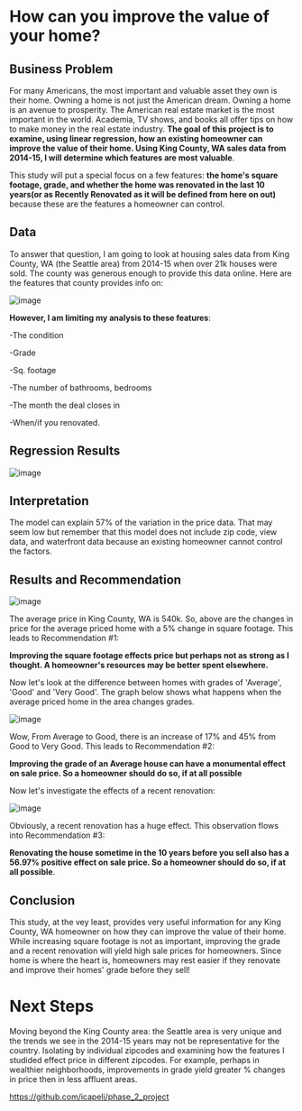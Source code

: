 # How can you improve the value of your home?

## Business Problem

For many Americans, the most important and valuable asset they own is their home. Owning a home is not just the American dream. Owning a home is an avenue to prosperity. The American real estate market is the most important in the world. Academia, TV shows, and books all offer tips on how to make money in the real estate industry. **The goal of this project is to examine, using linear regression, how an existing homeowner can improve the value of their home. Using King County, WA sales data from 2014-15, I will determine which features are most valuable**.

This study will put a special focus on a few features: **the home's square footage, grade, and whether the home was renovated in the last 10 years(or as Recently Renovated as it will be defined from here on out)** because these are the features a homeowner can control. 




## Data
To answer that question, I am going to look at housing sales data from King County, WA (the Seattle area) from 2014-15 when over 21k houses were sold. The county was generous enough to provide this data online.
Here are the features that county provides info on:

![image](https://user-images.githubusercontent.com/101752113/169716517-e6936fcc-20e9-4b1b-a644-709c846b0c7e.png)

**However, I am limiting my analysis to these features**:


-The condition

-Grade 

-Sq. footage

-The number of bathrooms, bedrooms

-The month the deal closes in

-When/if you renovated.

## Regression Results
![image](https://user-images.githubusercontent.com/101752113/169852202-10768603-dee1-4788-b4da-ddc2e82ba8df.png)

##  Interpretation

The model can explain 57% of the variation in the price data. That may seem low but remember that this model does not include zip code, view data, and waterfront data because an existing homeowner cannot control the factors. 




## Results and Recommendation

![image](https://user-images.githubusercontent.com/101752113/169853345-161ec9a8-8456-4882-ac54-e9b78797bf17.png)

The average price in King County, WA is 540k. So, above are the changes in price for the average priced home with a 5% change in square footage. This leads to Recommendation #1:

**Improving the square footage effects price but perhaps not as strong as I thought. A homeowner's resources may be better spent elsewhere.**

Now let's look at the difference between homes with grades of 'Average', 'Good' and 'Very Good'. The graph below shows what happens when the average priced home in the area changes grades.

![image](https://user-images.githubusercontent.com/101752113/169853917-d19d31e1-7091-4600-adbc-5df95720f904.png)

Wow, From Average to Good, there is an increase of 17% and 45% from Good to Very Good. This leads to Recommendation #2:


**Improving the grade of an Average house can have a monumental effect on sale price. So a homeowner should do so, if at all possible**

Now let's investigate the effects of a recent renovation:

![image](https://user-images.githubusercontent.com/101752113/169852575-616ffdd1-fae5-4d5e-8454-6b87d1ce7ee0.png)

Obviously, a recent renovation has a huge effect. This observation flows into Recommendation #3:

**Renovating the house sometime in the 10 years before you sell also has a 56.97%  positive effect on sale price. So a homeowner should do so, if at all possible**.

## Conclusion
This study, at the vey least, provides very useful information for any King County, WA homeowner on how they can improve the value of their home. While increasing square footage is not as important, improving the grade and a recent renovation will yield high sale prices for homeowners. Since home is where the heart is, homeowners may rest easier if they renovate and improve their homes' grade before they sell!


# Next Steps

Moving beyond the King County area: the Seattle area is very unique and the trends we see in the 2014-15 years may  not be representative for the country.
Isolating by individual zipcodes and examining how the features I studided  effect price in different zipcodes. For example, perhaps in wealthier neighborhoods, improvements in grade yield greater % changes in price then in less affluent areas.


https://github.com/icapeli/phase_2_project
